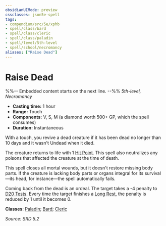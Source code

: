 ```yaml
---
obsidianUIMode: preview
cssclasses: json5e-spell
tags:
- compendium/src/5e/xphb
- spell/class/bard
- spell/class/cleric
- spell/class/paladin
- spell/level/5th-level
- spell/school/necromancy
aliases: ["Raise Dead"]
---
```

# Raise Dead
%%-- Embedded content starts on the next line. --%%
*5th-level, Necromancy*  

- **Casting time:** 1 hour
- **Range:** Touch
- **Components:** V, S, M (a diamond worth 500+ GP, which the spell consumes)
- **Duration:** Instantaneous

With a touch, you revive a dead creature if it has been dead no longer than 10 days and it wasn't Undead when it died.

The creature returns to life with 1 [Hit Point](rules/variant-rules/hit-points-xphb.md). This spell also neutralizes any poisons that affected the creature at the time of death.

This spell closes all mortal wounds, but it doesn't restore missing body parts. If the creature is lacking body parts or organs integral for its survival—its head, for instance—the spell automatically fails.

Coming back from the dead is an ordeal. The target takes a -4 penalty to [D20 Tests](rules/variant-rules/d20-test-xphb.md). Every time the target finishes a [Long Rest](rules/variant-rules/long-rest-xphb.md), the penalty is reduced by 1 until it becomes 0.

**Classes**: [Paladin](compendium/lists/list-spells-classes-paladin.md); [Bard](compendium/lists/list-spells-classes-bard.md); [Cleric](compendium/lists/list-spells-classes-cleric.md)

*Source: SRD 5.2*